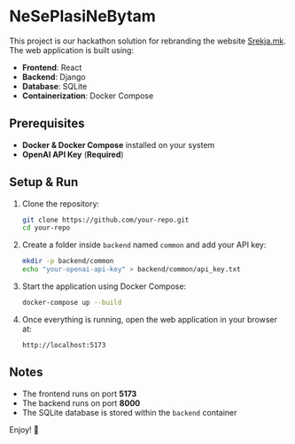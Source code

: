 # NeSePlasiNeBytam

This project is our hackathon solution for rebranding the website [Srekja.mk](https://srekja.mk). The web application is built using:

- **Frontend**: React  
- **Backend**: Django  
- **Database**: SQLite  
- **Containerization**: Docker Compose  

## Prerequisites
- **Docker & Docker Compose** installed on your system  
- **OpenAI API Key** (**Required**)  

## Setup & Run

1. Clone the repository:
   ```sh
   git clone https://github.com/your-repo.git
   cd your-repo
   ```

2. Create a folder inside `backend` named `common` and add your API key:
   ```sh
   mkdir -p backend/common
   echo "your-openai-api-key" > backend/common/api_key.txt
   ```

3. Start the application using Docker Compose:
   ```sh
   docker-compose up --build
   ```

4. Once everything is running, open the web application in your browser at:
   ```
   http://localhost:5173
   ```

## Notes
- The frontend runs on port **5173**  
- The backend runs on port **8000**  
- The SQLite database is stored within the `backend` container  

Enjoy! 🚀
